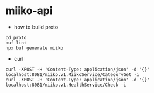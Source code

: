# miiko-api

- how to build proto

```shell
cd proto
buf lint
npx buf generate miiko
```

- curl

```shell
curl -XPOST -H 'Content-Type: application/json' -d '{}' localhost:8081/miiko.v1.MiikoService/CategoryGet -i
curl -XPOST -H 'Content-Type: application/json' -d '{}' localhost:8081/miiko.v1.HealthService/Check -i
```